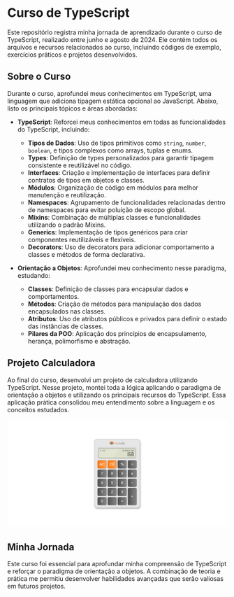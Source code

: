 # Curso de TypeScript

Este repositório registra minha jornada de aprendizado durante o curso de TypeScript, realizado entre junho e agosto de 2024. Ele contém todos os arquivos e recursos relacionados ao curso, incluindo códigos de exemplo, exercícios práticos e projetos desenvolvidos.

## Sobre o Curso

Durante o curso, aprofundei meus conhecimentos em TypeScript, uma linguagem que adiciona tipagem estática opcional ao JavaScript. Abaixo, listo os principais tópicos e áreas abordadas:

- **TypeScript**: Reforcei meus conhecimentos em todas as funcionalidades do TypeScript, incluindo:

  - **Tipos de Dados**: Uso de tipos primitivos como `string`, `number`, `boolean`, e tipos complexos como arrays, tuplas e enums.
  - **Types**: Definição de types personalizados para garantir tipagem consistente e reutilizável no código.
  - **Interfaces**: Criação e implementação de interfaces para definir contratos de tipos em objetos e classes.
  - **Módulos**: Organização de código em módulos para melhor manutenção e reutilização.
  - **Namespaces**: Agrupamento de funcionalidades relacionadas dentro de namespaces para evitar poluição de escopo global.
  - **Mixins**: Combinação de múltiplas classes e funcionalidades utilizando o padrão Mixins.
  - **Generics**: Implementação de tipos genéricos para criar componentes reutilizáveis e flexíveis.
  - **Decorators**: Uso de decorators para adicionar comportamento a classes e métodos de forma declarativa.

- **Orientação a Objetos**: Aprofundei meu conhecimento nesse paradigma, estudando:
  - **Classes**: Definição de classes para encapsular dados e comportamentos.
  - **Métodos**: Criação de métodos para manipulação dos dados encapsulados nas classes.
  - **Atributos**: Uso de atributos públicos e privados para definir o estado das instâncias de classes.
  - **Pilares da POO**: Aplicação dos princípios de encapsulamento, herança, polimorfismo e abstração.

## Projeto Calculadora

Ao final do curso, desenvolvi um projeto de calculadora utilizando TypeScript. Nesse projeto, montei toda a lógica aplicando o paradigma de orientação a objetos e utilizando os principais recursos do TypeScript. Essa aplicação prática consolidou meu entendimento sobre a linguagem e os conceitos estudados.

<p align="center">
  <img src="https://github.com/GabrielLima5/imagens-projetos/blob/main/images/Calculadora%20Typescript%20Hcode.png" alt="Calculadora TypeScript Hcode" />
</p>

## Minha Jornada

Este curso foi essencial para aprofundar minha compreensão de TypeScript e reforçar o paradigma de orientação a objetos. A combinação de teoria e prática me permitiu desenvolver habilidades avançadas que serão valiosas em futuros projetos.
